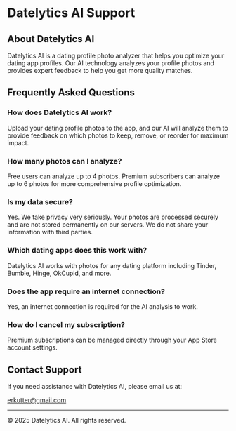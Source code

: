 # Datelytics AI Support

## About Datelytics AI

Datelytics AI is a dating profile photo analyzer that helps you optimize your dating app profiles. Our AI technology analyzes your profile photos and provides expert feedback to help you get more quality matches.

## Frequently Asked Questions

### How does Datelytics AI work?
Upload your dating profile photos to the app, and our AI will analyze them to provide feedback on which photos to keep, remove, or reorder for maximum impact.

### How many photos can I analyze?
Free users can analyze up to 4 photos. Premium subscribers can analyze up to 6 photos for more comprehensive profile optimization.

### Is my data secure?
Yes. We take privacy very seriously. Your photos are processed securely and are not stored permanently on our servers. We do not share your information with third parties.

### Which dating apps does this work with?
Datelytics AI works with photos for any dating platform including Tinder, Bumble, Hinge, OkCupid, and more.

### Does the app require an internet connection?
Yes, an internet connection is required for the AI analysis to work.

### How do I cancel my subscription?
Premium subscriptions can be managed directly through your App Store account settings.

## Contact Support

If you need assistance with Datelytics AI, please email us at:

[erkutter@gmail.com](mailto:erkutter@gmail.com)
 

---

© 2025 Datelytics AI. All rights reserved.
